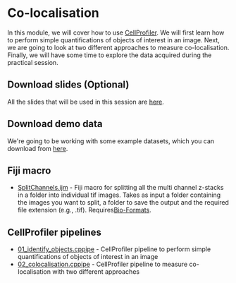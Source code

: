 # Co-localisation

In this module, we will cover how to use [CellProfiler](). We will first learn how to perform simple quantifications of objects of interest in an image. Next, we are going to look at two different approaches to measure co-localisation. Finally, we will have some time to explore the data acquired during the practical session.

## Download slides (Optional)

All the slides that will be used in this session are [here](https://www.dropbox.com/scl/fi/ybdnchdhwis8mjvm3h4e7/20250908_CellProfiler.pptx?rlkey=hfjwk6g9keihoty8f1b4me6yv&st=pmndhzhr&dl=0).

## Download demo data

We're going to be working with some example datasets, which you can download from [here](https://www.dropbox.com/scl/fo/0vj6sbdxlxto4eqpz51ig/APm69Lc2tieTkY3gES9Pk1U?rlkey=b2189k2ohbi18wsvf908sgimk&st=olkuhtj0&dl=0).


## Fiji macro

* [SplitChannels.ijm](./SplitChannels.ijm) - Fiji macro for splitting all the multi channel z-stacks in a folder into individual tif images. Takes as input a folder containing the images you want to split, a folder to save the output and the required file extension (e.g., .tif). Requires[Bio-Formats](https://imagej.net/formats/bio-formats).

## CellProfiler pipelines

* [01_identify_objects.cppipe](./01_identify_objects.cppipe) - CellProfiler pipeline to perform simple quantifications of objects of interest in an image
* [02_colocalisation.cppipe](./02_colocalisation.cppipe) - CellProfiler pipeline to measure co-localisation with two different approaches

